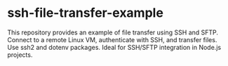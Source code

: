 # ssh-file-transfer-example
This repository provides an example of file transfer using SSH and SFTP. Connect to a remote Linux VM, authenticate with SSH, and transfer files. Use ssh2 and dotenv packages. Ideal for SSH/SFTP integration in Node.js projects.
